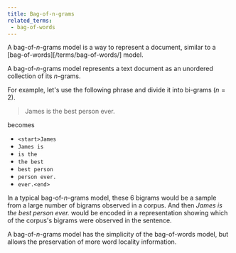 ```yaml
---
title: Bag-of-n-grams
related_terms:
 - bag-of-words
---
```

A bag-of-$n$-grams model is a way to represent a document,
similar to a [bag-of-words][/terms/bag-of-words/] model.

A bag-of-$n$-grams model represents a text document as
an unordered collection of its $n$-grams.

For example, let's use the following phrase and divide
it into bi-grams ($n = 2$).

> James is the best person ever.

becomes

 - `<start>James`
 - `James is`
 - `is the`
 - `the best`
 - `best person`
 - `person ever.`
 - `ever.<end>`

In a typical bag-of-$n$-grams model, these 6 bigrams would be
a sample from a large number of bigrams observed in a corpus.
And then *James is the best person ever.* would be encoded
in a representation showing which of the corpus's bigrams
were observed in the sentence.

A bag-of-$n$-grams model has the simplicity of the bag-of-words
model, but allows the preservation of more word locality
information.
